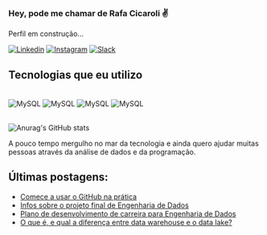 ### Hey, pode me chamar de Rafa Cicaroli ✌️
Perfil em construção...

[![Linkedin](https://img.shields.io/badge/LinkedIn-0077B5?style=for-the-badge&logo=linkedin&logoColor=white)](https://www.linkedin.com/in/rafaelcicaroli/)
[![Instagram](https://img.shields.io/badge/Instagram-E4405F?style=for-the-badge&logo=instagram&logoColor=white)](https://www.instagram.com/rafaelcicaroli/)
[![Slack](https://img.shields.io/badge/Slack-4A154B?style=for-the-badge&logo=slack&logoColor=white)](https://join.slack.com/t/novoworkspace-wje9105/shared_invite/zt-132vmlkc3-kxHXZ2y977U2Fcjnpfv8Xw)


## Tecnologias que eu utilizo

<div style="display: inline_block"><br/>
    <img align="center" alt="MySQL" src="https://img.shields.io/badge/PostgreSQL-316192?style=for-the-badge&logo=postgresql&logoColor=w" />
   <img align="center" alt="MySQL" src="https://img.shields.io/badge/MongoDB-4EA94B?style=for-the-badge&logo=mongodb&logoColor=white" />
  <img align="center" alt="MySQL" src="https://img.shields.io/badge/MySQL-00000F?style=for-the-badge&logo=mysql&logoColor=white" />
  <img align="center" alt="MySQL" src="https://img.shields.io/badge/Python-3776AB?style=for-the-badge&logo=python&logoColor=white" />
</div><br/>

![Anurag's GitHub stats](https://github-readme-stats.vercel.app/api?username=rafaelcicaroli&show_icons=true&theme=dracula)

A pouco tempo mergulho no mar da tecnologia e ainda quero ajudar muitas pessoas através da
análise de dados e da programação.

## Últimas postagens:

- [Comece a usar o GitHub na prática](https://www.linkedin.com/pulse/github-para-iniciantes-na-pr%25C3%25A1tica-rafael-cicaroli)<br/>
- [Infos sobre o projeto final de Engenharia de Dados](https://www.linkedin.com/feed/update/urn:li:activity:6895439217166573568/?updateEntityUrn=urn%3Ali%3Afs_feedUpdate%3A%28V2%2Curn%3Ali%3Aactivity%3A6895439217166573568%29)<br/>
- [Plano de desenvolvimento de carreira para Engenharia de Dados](https://www.linkedin.com/in/rafaelcicaroli/overlay/1635481816092/single-media-viewer/?type=LINK&profileId=ACoAAAXm0cYBnZRUPptXGyiO1G_bYoY0gEbdTsI)<br/>
- [O que é, e qual a diferença entre data warehouse e o data lake?](https://www.linkedin.com/in/rafaelcicaroli/overlay/1635481828756/single-media-viewer/)<br/>
